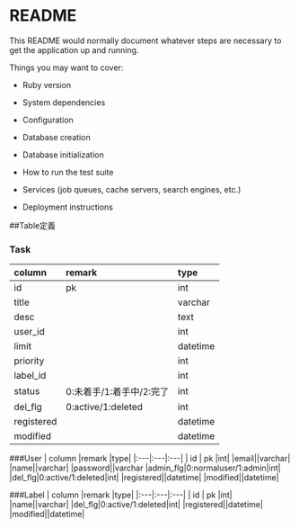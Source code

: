 # README

This README would normally document whatever steps are necessary to get the
application up and running.

Things you may want to cover:

* Ruby version

* System dependencies

* Configuration

* Database creation

* Database initialization

* How to run the test suite

* Services (job queues, cache servers, search engines, etc.)

* Deployment instructions

##Table定義
### Task
| column |remark  |type|
|:---|:---|:---|
| id | pk |int|
|title||varchar|
|desc||text|
|user_id||int|
|limit||datetime|
|priority||int|
|label_id||int|
|status|0:未着手/1:着手中/2:完了|int|
|del_flg|0:active/1:deleted|int|
|registered||datetime|
|modified||datetime|


###User
| column |remark  |type|
|:---|:---|:---|
| id | pk |int|
|email||varchar|
|name||varchar|
|password||varchar
|admin_flg|0:normaluser/1:admin|int|
|del_flg|0:active/1:deleted|int|
|registered||datetime|
|modified||datetime|

###Label
| column |remark  |type|
|:---|:---|:---|
| id | pk |int|
|name||varchar|
|del_flg|0:active/1:deleted|int|
|registered||datetime|
|modified||datetime|

